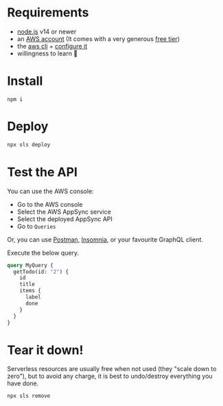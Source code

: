 # Requirements

- [node.js](https://nodejs.org/en/) v14 or newer
- an [AWS account](https://portal.aws.amazon.com/billing/signup) (It comes with a very generous [free tier](https://aws.amazon.com/free/))
- the [aws cli](https://aws.amazon.com/cli/) + [configure it](https://docs.aws.amazon.com/cli/latest/userguide/cli-configure-quickstart.html)
- willingness to learn 💪

# Install

```
npm i
```

# Deploy

```bash
npx sls deploy
```

# Test the API

You can use the AWS console:

- Go to the AWS console
- Select the AWS AppSync service
- Select the deployed AppSync API
- Go to `Queries`

Or, you can use [Postman](https://www.postman.com/), [Insomnia](https://insomnia.rest/), or your favourite GraphQL client.

Execute the below query.

```graphql
query MyQuery {
  getTodo(id: "2") {
    id
    title
    items {
      label
      done
    }
  }
}
```

# Tear it down!

Serverless resources are usually free when not used (they "scale down to zero"), but to avoid any charge, it is best to undo/destroy everything you have done.

```bash
npx sls remove
```
